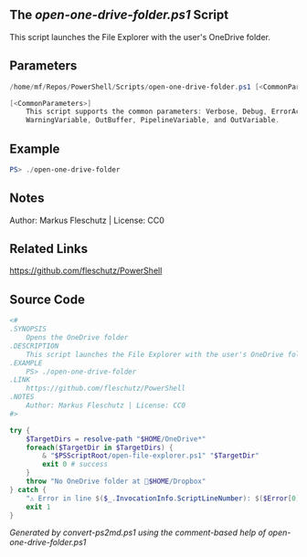 ## The *open-one-drive-folder.ps1* Script

This script launches the File Explorer with the user's OneDrive folder.

## Parameters
```powershell
/home/mf/Repos/PowerShell/Scripts/open-one-drive-folder.ps1 [<CommonParameters>]

[<CommonParameters>]
    This script supports the common parameters: Verbose, Debug, ErrorAction, ErrorVariable, WarningAction, 
    WarningVariable, OutBuffer, PipelineVariable, and OutVariable.
```

## Example
```powershell
PS> ./open-one-drive-folder

```

## Notes
Author: Markus Fleschutz | License: CC0

## Related Links
https://github.com/fleschutz/PowerShell

## Source Code
```powershell
<#
.SYNOPSIS
	Opens the OneDrive folder
.DESCRIPTION
	This script launches the File Explorer with the user's OneDrive folder.
.EXAMPLE
	PS> ./open-one-drive-folder
.LINK
	https://github.com/fleschutz/PowerShell
.NOTES
	Author: Markus Fleschutz | License: CC0
#>

try {
	$TargetDirs = resolve-path "$HOME/OneDrive*"
	foreach($TargetDir in $TargetDirs) {
		& "$PSScriptRoot/open-file-explorer.ps1" "$TargetDir"
		exit 0 # success
	}
	throw "No OneDrive folder at 📂$HOME/Dropbox"
} catch {
	"⚠️ Error in line $($_.InvocationInfo.ScriptLineNumber): $($Error[0])"
	exit 1
}
```

*Generated by convert-ps2md.ps1 using the comment-based help of open-one-drive-folder.ps1*
